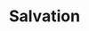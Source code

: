 ---
layout: default
title: Salvation 
nav_order: 5
parent: Farsight
has_children: true
has_toc: true
---